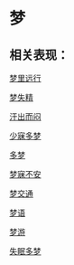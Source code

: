 # 梦## 相关表现：[梦里远行](https://zuoye.gmzyh.com/search?key=梦里远行)[梦失精](https://zuoye.gmzyh.com/search?key=梦失精)[汗出而闷](https://zuoye.gmzyh.com/search?key=汗出而闷)[少寐多梦](https://zuoye.gmzyh.com/search?key=少寐多梦)[多梦](https://zuoye.gmzyh.com/search?key=多梦)[梦寐不安](https://zuoye.gmzyh.com/search?key=梦寐不安)[梦交通](https://zuoye.gmzyh.com/search?key=梦交通)[梦语](https://zuoye.gmzyh.com/search?key=梦语)[梦游](https://zuoye.gmzyh.com/search?key=梦游)[失眠多梦](https://zuoye.gmzyh.com/search?key=失眠多梦)
